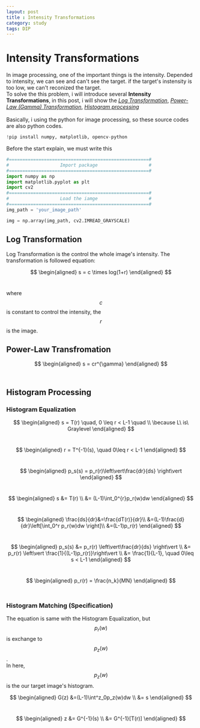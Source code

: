 ```yaml
---
layout: post
title : Intensity Transformations
category: study
tags: DIP
---
```

# Intensity Transformations
In image processing, one of the important things is the intensity. Depended to intensity, we can see and can't see the target. if the target's instensity is too low, we can't reconized the target.<br/>
To solve the this problem, i will introduce several **Intensity Transformations**, in this post, i will show the [*Log Transformation*](#log-transformation), [*Power-Law (Gamma) Transformation*](#power-law-transfromation), [*Histogram processing*](#histogram-processing) <br/> <br/>
Basically, i using the python for image processing, so these source codes are also python codes.<br/>
```python
!pip install numpy, matplotlib, opencv-python
```
Before the start explain, we must write this
```python
#====================================================#
#                   Import package                   #
#====================================================#
import numpy as np
import matplotlib.pyplot as plt
import cv2
#====================================================#
#                   Load the iamge                   #
#====================================================#
img_path = 'your_image_path'

img = np.array(img_path, cv2.IMREAD_GRAYSCALE)
```
## Log Transformation

Log Transformation is the control the whole image's intensity. The transformation is followed equation:<br/>

$$
\begin{aligned}
  s = c \times log(1+r)
\end{aligned}
$$<br/>

where $$c$$ is constant to control the intensity, the $$r$$ is the image.


## Power-Law Transfromation <br/>

$$
\begin{aligned}
  s = cr^{\gamma}
\end{aligned}
$$<br/>


## Histogram Processing

### Histogram Equalization

$$
\begin{aligned}
  s = T(r) \quad, 0 \leq r < L-1 \quad \\ 
  \because L\ is\  Graylevel
\end{aligned}
$$<br/>

$$
\begin{aligned}
  r = T^{-1}(s), \quad 0\leq r < L-1
\end{aligned}
$$<br/>

$$
\begin{aligned}
  p_s(s) = p_r(r)\left\vert\frac{dr}{ds} \right\vert 
\end{aligned}
$$<br/>

$$
\begin{aligned}
  s &= T(r) \\
    &= (L-1)\int_0^{r}p_r(w)dw
\end{aligned}
$$<br/>

$$
\begin{aligned}
  \frac{ds}{dr}&=\frac{dT(r)}{dr}\\
    &=(L-1)\frac{d}{dr}\left[\int_0^r p_r(w)dw \right]\\
    &=(L-1)p_r(r)
\end{aligned}
$$<br/>

$$
\begin{aligned}
  p_s(s) &= p_r(r) \left\vert\frac{dr}{ds} \right\vert \\
    &= p_r(r) \left\vert \frac{1}{(L-1)p_r(r)}\right\vert \\
    &= \frac{1}{L-1}, \quad 0\leq s < L-1
\end{aligned}
$$<br/>

$$
\begin{aligned}
  p_r(r) = \frac{n_k}{MN}
\end{aligned}
$$<br/>

### Histogram Matching (Specification)
The equation is same with the Histogram Equalization, but $$p_r(w)$$ is exchange to $$p_z(w)$$.<br/>In here, $$p_z(w)$$ is the our target image's histogram.

$$
\begin{aligned}
  G(z) &=(L-1)\int^z_0p_z(w)dw \\
  &= s
\end{aligned}
$$<br/>

$$
\begin{aligned}
  z &= G^{-1}(s) \\ 
    &= G^{-1}[T(r)]
\end{aligned}
$$<br/>
